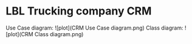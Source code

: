 # LBL Trucking company CRM

Use Case diagram:
![plot](CRM Use Case diagram.png)
Class diagram:
![plot](CRM Class diagram.png)
